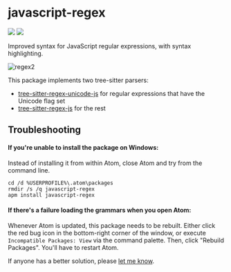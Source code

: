 # javascript-regex
[![](https://img.shields.io/apm/v/javascript-regex)](https://atom.io/packages/javascript-regex) [![](https://img.shields.io/apm/dm/javascript-regex)](https://atom.io/packages/javascript-regex)

Improved syntax for JavaScript regular expressions, with syntax highlighting.

![regex2](https://user-images.githubusercontent.com/695638/192731283-82db8798-d9b9-4f3f-8f13-7a90fb581810.gif)

This package implements two tree-sitter parsers:
- [tree-sitter-regex-unicode-js](https://github.com/wizard04wsu/tree-sitter-regex-unicode-js) for regular expressions that have the Unicode flag set
- [tree-sitter-regex-js](https://github.com/wizard04wsu/tree-sitter-regex-js) for the rest

## Troubleshooting
#### If you're unable to install the package on Windows:
Instead of installing it from within Atom, close Atom and try from the command line.

	cd /d %USERPROFILE%\.atom\packages
	rmdir /s /q javascript-regex
	apm install javascript-regex

#### If there's a failure loading the grammars when you open Atom:
Whenever Atom is updated, this package needs to be rebuilt. Either click the red bug icon in the bottom-right corner of the window, or execute `Incompatible Packages: View` via the command palette. Then, click "Rebuild Packages". You'll have to restart Atom.

If anyone has a better solution, please [let me know](https://github.com/wizard04wsu/javascript-regex/issues/9).
